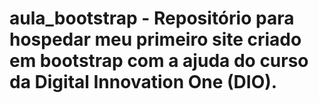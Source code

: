 # aula_bootstrap - Repositório para hospedar meu primeiro site criado em bootstrap com a ajuda do curso da Digital Innovation One (DIO).
